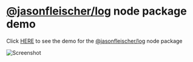 # [@jasonfleischer/log](https://www.npmjs.com/package/@jasonfleischer/log) node package demo

Click [HERE](https://jasonfleischer.github.io/simple-log-kit-demo/) to see the demo for the [@jasonfleischer/log](https://www.npmjs.com/package/@jasonfleischer/log) node package

![Screenshot](https://jasonfleischer.github.io/simple-log-kit-demo/screenshot/screen.png "Screenshot")

